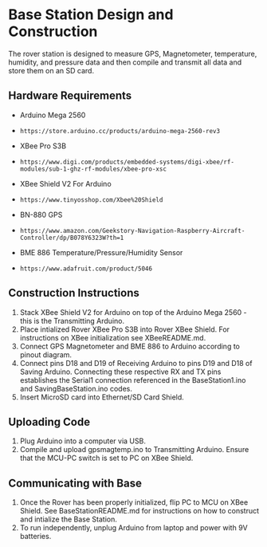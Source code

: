 # Base Station Design and Construction
The rover station is designed to measure GPS, Magnetometer, temperature, humidity, and pressure data and then compile and transmit all data and store them on an SD card.
## Hardware Requirements
- Arduino Mega 2560
-     https://store.arduino.cc/products/arduino-mega-2560-rev3
- XBee Pro S3B
-     https://www.digi.com/products/embedded-systems/digi-xbee/rf-modules/sub-1-ghz-rf-modules/xbee-pro-xsc
- XBee Shield V2 For Arduino
-     https://www.tinyosshop.com/Xbee%20Shield
- BN-880 GPS
-     https://www.amazon.com/Geekstory-Navigation-Raspberry-Aircraft-Controller/dp/B078Y6323W?th=1
- BME 886 Temperature/Pressure/Humidity Sensor
-     https://www.adafruit.com/product/5046

## Construction Instructions
1. Stack XBee Shield V2 for Arduino on top of the Arduino Mega 2560 - this is the Transmitting Arduino.
2. Place intialized Rover XBee Pro S3B into Rover XBee Shield. For instructions on XBee initialization see XBeeREADME.md.
3. Connect GPS Magnetometer and BME 886 to Arduino according to pinout diagram.
4. Connect pins D18 and D19 of Receiving Arduino to pins D19 and D18 of Saving Arduino. Connecting these respective RX and TX pins establishes the Serial1 connection referenced in the BaseStation1.ino and SavingBaseStation.ino codes.
5. Insert MicroSD card into Ethernet/SD Card Shield.
## Uploading Code
1. Plug Arduino into a computer via USB.
2. Compile and upload gpsmagtemp.ino to Transmitting Arduino. Ensure that the MCU-PC switch is set to PC on XBee Shield.
## Communicating with Base
1. Once the Rover has been properly initialized, flip PC to MCU on XBee Shield. See BaseStationREADME.md for instructions on how to construct and intialize the Base Station.
2. To run independently, unplug Arduino from laptop and power with 9V batteries.

